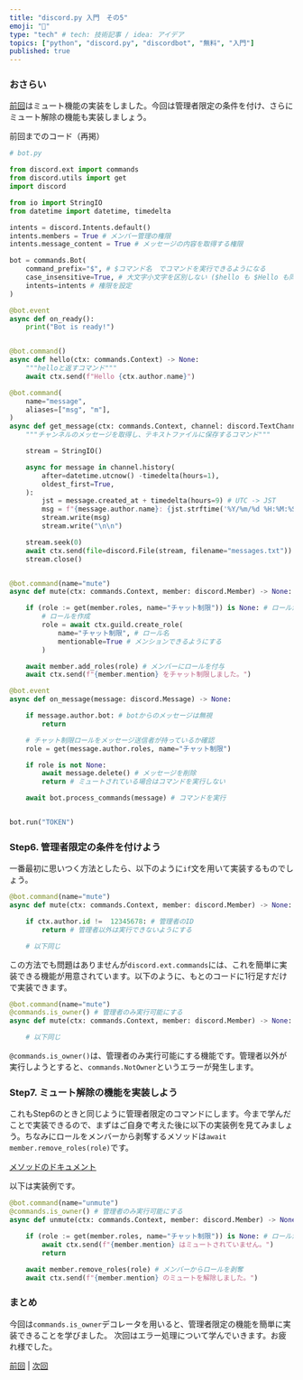 ```yaml
---
title: "discord.py 入門　その5"
emoji: "🍣"
type: "tech" # tech: 技術記事 / idea: アイデア
topics: ["python", "discord.py", "discordbot", "無料", "入門"]
published: true
---
```


### おさらい

[前回](https://zenn.dev/yumax_panda/articles/bot-tutorial-4)はミュート機能の実装をしました。今回は管理者限定の条件を付け、さらにミュート解除の機能も実装しましょう。

前回までのコード（再掲）

```python
# bot.py

from discord.ext import commands
from discord.utils import get
import discord

from io import StringIO
from datetime import datetime, timedelta

intents = discord.Intents.default()
intents.members = True # メンバー管理の権限
intents.message_content = True # メッセージの内容を取得する権限

bot = commands.Bot(
    command_prefix="$", # $コマンド名　でコマンドを実行できるようになる
    case_insensitive=True, # 大文字小文字を区別しない ($hello も $Hello も同じ!)
    intents=intents # 権限を設定
)

@bot.event
async def on_ready():
    print("Bot is ready!")


@bot.command()
async def hello(ctx: commands.Context) -> None:
    """helloと返すコマンド"""
    await ctx.send(f"Hello {ctx.author.name}")

@bot.command(
    name="message",
    aliases=["msg", "m"],
)
async def get_message(ctx: commands.Context, channel: discord.TextChannel) -> None:
    """チャンネルのメッセージを取得し、テキストファイルに保存するコマンド"""

    stream = StringIO()

    async for message in channel.history(
        after=datetime.utcnow() -timedelta(hours=1),
        oldest_first=True,
    ):
        jst = message.created_at + timedelta(hours=9) # UTC -> JST
        msg = f"{message.author.name}: {jst.strftime('%Y/%m/%d %H:%M:%S')}\n{message.content}"
        stream.write(msg)
        stream.write("\n\n")

    stream.seek(0)
    await ctx.send(file=discord.File(stream, filename="messages.txt"))
    stream.close()


@bot.command(name="mute")
async def mute(ctx: commands.Context, member: discord.Member) -> None:

    if (role := get(member.roles, name="チャット制限")) is None: # ロールがサーバーに存在しない場合
        # ロールを作成
        role = await ctx.guild.create_role(
            name="チャット制限", # ロール名
            mentionable=True # メンションできるようにする
        )

    await member.add_roles(role) # メンバーにロールを付与
    await ctx.send(f"{member.mention} をチャット制限しました。")

@bot.event
async def on_message(message: discord.Message) -> None:

    if message.author.bot: # botからのメッセージは無視
        return

    # チャット制限ロールをメッセージ送信者が持っているか確認
    role = get(message.author.roles, name="チャット制限")

    if role is not None:
        await message.delete() # メッセージを削除
        return # ミュートされている場合はコマンドを実行しない

    await bot.process_commands(message) # コマンドを実行


bot.run("TOKEN")
```

### Step6. 管理者限定の条件を付けよう

一番最初に思いつく方法としたら、以下のように`if`文を用いて実装するものでしょう。

```python
@bot.command(name="mute")
async def mute(ctx: commands.Context, member: discord.Member) -> None:

    if ctx.author.id !=  12345678: # 管理者のID
        return # 管理者以外は実行できないようにする

    # 以下同じ
```

この方法でも問題はありませんが`discord.ext.commands`には、これを簡単に実装できる機能が用意されています。以下のように、もとのコードに1行足すだけで実装できます。

```python
@bot.command(name="mute")
@commands.is_owner() # 管理者のみ実行可能にする
async def mute(ctx: commands.Context, member: discord.Member) -> None:

    # 以下同じ
```

`@commands.is_owner()`は、管理者のみ実行可能にする機能です。管理者以外が実行しようとすると、`commands.NotOwner`というエラーが発生します。

### Step7. ミュート解除の機能を実装しよう

これもStep6のときと同じように管理者限定のコマンドにします。今まで学んだことで実装できるので、まずはご自身で考えた後に以下の実装例を見てみましょう。ちなみにロールをメンバーから剥奪するメソッドは`await member.remove_roles(role)`です。

[メソッドのドキュメント](https://discordpy.readthedocs.io/ja/latest/api.html?highlight=member#discord.Member.remove_roles)

以下は実装例です。

```python
@bot.command(name="unmute")
@commands.is_owner() # 管理者のみ実行可能にする
async def unmute(ctx: commands.Context, member: discord.Member) -> None:

    if (role := get(member.roles, name="チャット制限")) is None: # ロールがサーバーに存在しない場合
        await ctx.send(f"{member.mention} はミュートされていません。")
        return

    await member.remove_roles(role) # メンバーからロールを剥奪
    await ctx.send(f"{member.mention} のミュートを解除しました。")
```

### まとめ

今回は`commands.is_owner`デコレータを用いると、管理者限定の機能を簡単に実装できることを学びました。
次回はエラー処理について学んでいきます。お疲れ様でした。


[前回](https://zenn.dev/yumax_panda/articles/bot-tutorial-4) | [次回](https://zenn.dev/yumax_panda/articles/bot-tutorial-6)